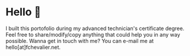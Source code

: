 # Hello :wave:

I built this portofolio during my advanced technician's certificate degree. Feel free to share/modify/copy anything that could help you in any way possible. Wanna get in touch with me? You can e-mail me at hello[at]fchevalier.net.

